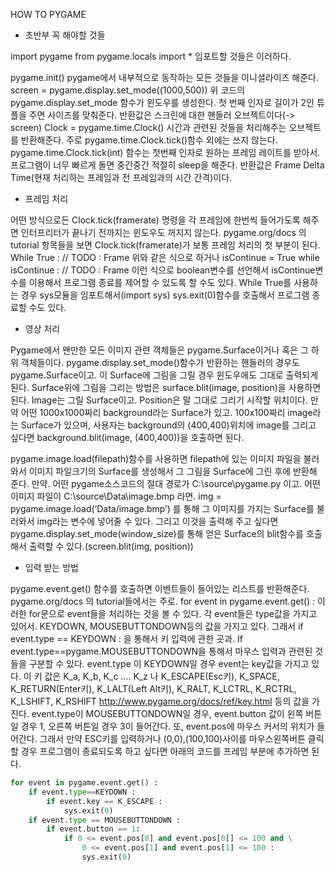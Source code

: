 HOW TO PYGAME

- 초반부 꼭 해야할 것들

import pygame
from pygame.locals import *
임포트할 것들은 이러하다.

pygame.init()
pygame에서 내부적으로 동작하는 모든 것들을 이니셜라이즈 해준다.
screen = pygame.display.set_mode((1000,500))
위 코드의 pygame.display.set_mode 함수가 윈도우를 생성한다. 첫 번째 인자로 길이가 2인 튜플을 주면 사이즈를 맞춰준다. 반환값은 스크린에 대한 핸들러 오브젝트이다(-> screen)
Clock = pygame.time.Clock()
시간과 관련된 것들을 처리해주는 오브젝트를 반환해준다. 주로 pygame.time.Clock.tick()함수 외에는 쓰지 않는다. pygame.time.Clock.tick(int) 함수는 첫번째 인자로 원하는 프레임 레이트를 받아서. 프로그램이 너무 빠르게 돌면 중간중간 적절히 sleep을 해준다. 반환값은 Frame Delta Time(현재 처리하는 프레임과 전 프레임과의 시간 간격)이다.

- 프레임 처리

어떤 방식으로든 Clock.tick(framerate) 명령을 각 프레임에 한번씩 들어가도록 해주면 인터프리터가 끝나기 전까지는 윈도우도 꺼지지 않는다. pygame.org/docs 의 tutorial 항목들을 보면 Clock.tick(framerate)가 보통 프레임 처리의 첫 부분이 된다. 
While True :
	// TODO : Frame
위와 같은 식으로 하거나
isContinue = True
while isContinue :
	// TODO : Frame
이런 식으로 boolean변수를 선언해서 isContinue변수를 이용해서 프로그램 종료를 제어할 수 있도록 할 수도 있다. While True를 사용하는 경우 sys모듈을 임포트해서(import sys) sys.exit(0)함수를 호출해서 프로그램 종료할 수도 있다.

- 영상 처리

Pygame에서 왠만한 모든 이미지 관련 객체들은 pygame.Surface이거나 혹은 그 하위 객체들이다.
pygame.display.set_mode()함수가 반환하는 핸들러의 경우도 pygame.Surface이고. 이 Surface에 그림을 그릴 경우 윈도우에도 그대로 출력되게 된다.
Surface위에 그림을 그리는 방법은 surface.blit(image, position)을 사용하면 된다.
Image는 그릴 Surface이고. Position은 말 그대로 그리기 시작할 위치이다.
만약 어떤 1000x1000짜리 background라는 Surface가 있고. 100x100짜리 image라는 Surface가 있으며, 사용자는 background의 (400,400)위치에 image를 그리고 싶다면
background.blit(image, (400,400))을 호출하면 된다.

pygame.image.load(filepath)함수를 사용하면 filepath에 있는 이미지 파일을 불러와서 이미지 파일크기의 Surface를 생성해서 그 그림을 Surface에 그린 후에 반환해 준다.
만약. 어떤 pygame소스코드의 절대 경로가 C:\source\pygame.py 이고. 어떤 이미지 파일이 C:\source\Data\image.bmp 라면. 
img = pygame.image.load(‘Data/image.bmp’) 를 통해 그 이미지를 가지는 Surface를 불러와서 img라는 변수에 넣어줄 수 있다.
그리고 이것을 출력해 주고 싶다면 pygame.display.set_mode(window_size)를 통해 얻은 Surface의 blit함수를 호출해서 출력할 수 있다.(screen.blit(img, position))

- 입력 받는 방법

pygame.event.get() 함수를 호출하면 이벤트들이 들어있는 리스트를 반환해준다. pygame.org/docs 의 tutorial들에서는 주로.
for event in pygame.event.get() :
이러한 for문으로 event들을 처리하는 것을 볼 수 있다.
각 event들은 type값을 가지고 있어서. KEYDOWN, MOUSEBUTTONDOWN등의 값을 가지고 있다.
그래서 if event.type == KEYDOWN : 을 통해서 키 입력에 관한 곳과. If event.type==pygame.MOUSEBUTTONDOWN을 통해서 마우스 입력과 관련된 것들을 구분할 수 있다.
event.type 이 KEYDOWN일 경우 event는 key값을 가지고 있다. 이 키 값은
K_a, K_b, K_c …. K_z 나 K_ESCAPE(Esc키), K_SPACE, K_RETURN(Enter키), K_LALT(Left Alt키), K_RALT, K_LCTRL, K_RCTRL, K_LSHIFT, K_RSHIFT
http://www.pygame.org/docs/ref/key.html
등의 값을 가진다.
event.type이 MOUSEBUTTONDOWN일 경우, event.button 값이 왼쪽 버튼일 경우 1, 오른쪽 버튼일 경우 3이 들어간다. 또, event.pos에 마우스 커서의 위치가 들어간다.
그래서 만약 ESC키를 입력하거나 (0,0),(100,100)사이를 마우스왼쪽버튼 클릭할 경우 프로그램이 종료되도록 하고 싶다면 아래의 코드를 프레임 부분에 추가하면 된다.
```python
for event in pygame.event.get() :
	if event.type==KEYDOWN :
		if event.key == K_ESCAPE :
			sys.exit(0)
	if event.type == MOUSEBUTTONDOWN :
		if event.button == 1:
			if 0 <= event.pos[0] and event.pos[0[] <= 100 and \
				0 <= event.pos[1] and event.pos[1] <= 100 :
				sys.exit(0)
```

